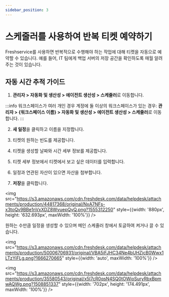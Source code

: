 ```yaml
---
sidebar_position: 3
---
```


# 스케줄러를 사용하여 반복 티켓 예약하기

Freshservice를 사용하면 반복적으로 수행해야 하는 작업에 대해 티켓을 자동으로 예약할 수 있습니다. 예를 들어, IT 팀에게 백업 서버의 저장 공간을 확인하도록 매월 알려주는 것이 있습니다.

## 자동 시간 추적 가이드

1. **관리자 > 자동화 및 생산성 > 에이전트 생산성 > 스케줄러**로 이동합니다.

:::info 워크스페이스가 여러 개인 경우
계정에 둘 이상의 워크스페이스가 있는 경우: **관리자 > {워크스페이스 이름} > 자동화 및 생산성 > 에이전트 생산성 > 스케줄러**로 이동합니다.
:::

2. **새 일정**을 클릭하고 이름을 지정합니다.

3. 티켓의 원하는 빈도를 제공합니다.

4. 티켓을 생성할 날짜와 시간 세부 정보를 제공합니다.

5. 티켓 세부 정보에서 티켓에서 보고 싶은 데이터를 입력합니다.

6. 일정과 연관된 자산이 있으면 자산을 첨부합니다.

7. **저장**을 클릭합니다.

<img src="https://s3.amazonaws.com/cdn.freshdesk.com/data/helpdesk/attachments/production/44817368/original/NxA7NFs-x3toQv9BBe1nVxXDZ8WvuepQyQ.png?1555312250" style={{width: '880px', height: '632.693px', maxWidth: '100%'}} />

원하는 수만큼 일정을 생성할 수 있으며 메인 스케줄러 창에서 토글하여 켜거나 끌 수 있습니다.

<img src="https://s3.amazonaws.com/cdn.freshdesk.com/data/helpdesk/attachments/production/50006706931/original/VBA5iFJHC34Ne4bUHZjcB0Wwx1LTzYiFLg.png?1666270665" style={{width: 'auto', maxWidth: '100%'}} />

<img src="https://s3.amazonaws.com/cdn.freshdesk.com/data/helpdesk/attachments/production/35580543/original/x5I7cR0qsN4SQ0tOWioSuryRbxBpmwAQWg.png?1508851337" style={{width: '702px', height: '174.491px', maxWidth: '100%'}} />